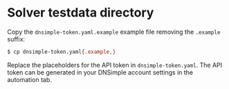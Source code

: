 # Solver testdata directory

Copy the `dnsimple-token.yaml.example` example file removing the `.example` suffix:

```bash
$ cp dnsimple-token.yaml{.example,}
```

Replace the placeholders for the API token in `dnsimple-token.yaml`. The API token can be generated in your DNSimple account settings in the automation tab.
